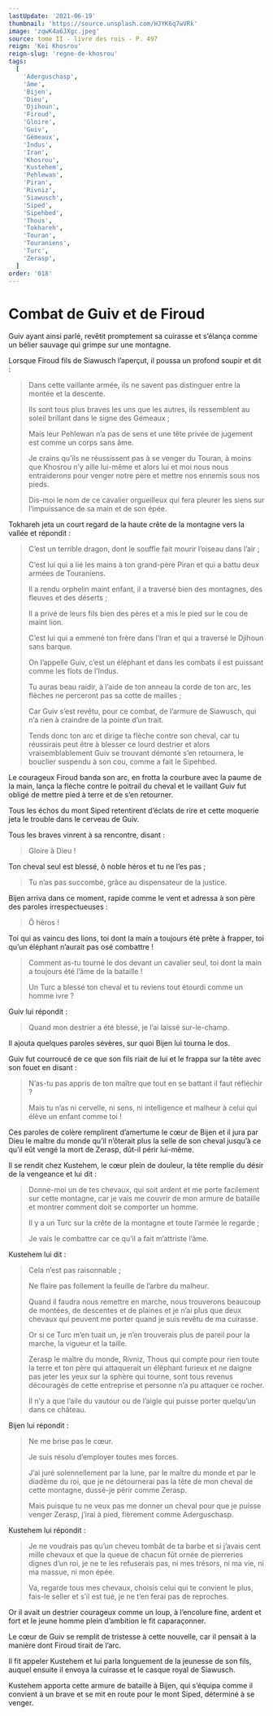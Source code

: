```yaml
---
lastUpdate: '2021-06-19'
thumbnail: 'https://source.unsplash.com/HJYK6q7wVRk'
image: 'zqwK4a6JXgc.jpeg'
source: tome II - livre des rois - P. 497
reign: 'Keï Khosrou'
reign-slug: 'regne-de-khosrou'
tags:
  [
    'Aderguschasp',
    'âme',
    'Bijen',
    'Dieu',
    'Djihoun',
    'Firoud',
    'Gloire',
    'Guiv',
    'Gémeaux',
    'Indus',
    'Iran',
    'Khosrou',
    'Kustehem',
    'Pehlewan',
    'Piran',
    'Rivniz',
    'Siawusch',
    'Siped',
    'Sipehbed',
    'Thous',
    'Tokhareh',
    'Touran',
    'Touraniens',
    'Turc',
    'Zerasp',
  ]
order: '018'
---
```


# Combat de Guiv et de Firoud

Guiv ayant ainsi parlé, revêtit promptement sa cuirasse et s’élança comme un bélier sauvage qui grimpe sur une montagne.

Lorsque Firoud fils de Siawusch l’aperçut, il poussa un profond soupir et dit :

> Dans cette vaillante armée, ils ne savent pas distinguer entre la montée et la descente.
>
> Ils sont tous plus braves les uns que les autres, ils ressemblent au soleil brillant dans le signe des Gémeaux ;
>
> Mais leur Pehlewan n’a pas de sens et une tête privée de jugement est comme un corps sans âme.
>
> Je crains qu’ils ne réussissent pas à se venger du Touran, à moins que Khosrou n’y aille lui-même et alors lui et moi nous nous entraiderons pour venger notre père et mettre nos ennemis sous nos pieds.
>
> Dis-moi le nom de ce cavalier orgueilleux qui fera pleurer les siens sur l’impuissance de sa main et de son épée.

Tokhareh jeta un court regard de la haute crête de la montagne vers la vallée et répondit :

> C’est un terrible dragon, dont le souffle fait mourir l’oiseau dans l’air ;
>
> C’est lui qui a lié les mains à ton grand-père Piran et qui a battu deux armées de Touraniens.
>
> Il a rendu orphelin maint enfant, il a traversé bien des montagnes, des fleuves et des déserts ;
>
> Il a privé de leurs fils bien des pères et a mis le pied sur le cou de maint lion.
>
> C’est lui qui a emmené ton frère dans l’Iran et qui a traversé le Djihoun sans barque.
>
> On l’appelle Guiv, c’est un éléphant et dans les combats il est puissant comme les flots de l’Indus.
>
> Tu auras beau raidir, à l’aide de ton anneau la corde de ton arc, les flèches ne perceront pas sa cotte de mailles ;
>
> Car Guiv s’est revêtu, pour ce combat, de l’armure de Siawusch, qui n’a rien à craindre de la pointe d’un trait.
>
> Tends donc ton arc et dirige ta flèche contre son cheval, car tu réussirais peut être à blesser ce lourd destrier et alors vraisemblablement Guiv se trouvant démonté s’en retournera, le bouclier suspendu à son cou, comme a fait le Sipehbed.

Le courageux Firoud banda son arc, en frotta la courbure avec la paume de la main, lança la flèche contre le poitrail du cheval et le vaillant Guiv fut obligé de mettre pied à terre et de s’en retourner.

Tous les échos du mont Siped retentirent d’éclats de rire et cette moquerie jeta le trouble dans le cerveau de Guiv.

Tous les braves vinrent à sa rencontre, disant :

> Gloire à Dieu !

Ton cheval seul est blessé, ô noble héros et tu ne l’es pas ;

> Tu n’as pas succombé, grâce au dispensateur de la justice.

Bijen arriva dans ce moment, rapide comme le vent et adressa à son père des paroles irrespectueuses :

> Ô héros !

Toi qui as vaincu des lions, toi dont la main a toujours été prête à frapper, toi qu’un éléphant n’aurait pas osé combattre !

> Comment as-tu tourné le dos devant un cavalier seul, toi dont la main a toujours été l’âme de la bataille !
>
> Un Turc a blessé ton cheval et tu reviens tout étourdi comme un homme ivre ?

Guiv lui répondit :

> Quand mon destrier a été blessé, je l’ai laissé sur-le-champ.

Il ajouta quelques paroles sévères, sur quoi Bijen lui tourna le dos.

Guiv fut courroucé de ce que son fils riait de lui et le frappa sur la tête avec son fouet en disant :

> N’as-tu pas appris de ton maître que tout en se battant il faut réfléchir ?
>
> Mais tu n’as ni cervelle, ni sens, ni intelligence et malheur à celui qui élève un enfant comme toi !

Ces paroles de colère remplirent d’amertume le cœur de Bijen et il jura par Dieu le maître du monde qu’il n’ôterait plus la selle de son cheval jusqu’à ce qu’il eût vengé la mort de Zerasp, dût-il périr lui-même.

Il se rendit chez Kustehem, le cœur plein de douleur, la tête remplie du désir de la vengeance et lui dit :

> Donne-moi un de tes chevaux, qui soit ardent et me porte facilement sur cette montagne, car je vais me couvrir de mon armure de bataille et montrer comment doit se comporter un homme.
>
> Il y a un Turc sur la crête de la montagne et toute l’armée le regarde ;
>
> Je vais le combattre car ce qu’il a fait m’attriste l’âme.

Kustehem lui dit :

> Cela n’est pas raisonnable ;
>
> Ne flaire pas follement la feuille de l’arbre du malheur.
>
> Quand il faudra nous remettre en marche, nous trouverons beaucoup de montées, de descentes et de plaines et je n’ai plus que deux chevaux qui peuvent me porter quand je suis revêtu de ma cuirasse.
>
> Or si ce Turc m’en tuait un, je n’en trouverais plus de pareil pour la marche, la vigueur et la taille.
>
> Zerasp le maître du monde, Rivniz, Thous qui compte pour rien toute la terre et ton père qui attaquerait un éléphant furieux et ne daigne pas jeter les yeux sur la sphère qui tourne, sont tous revenus découragés de cette entreprise et personne n’a pu attaquer ce rocher.
>
> Il n’y a que l’aile du vautour ou de l’aigle qui puisse porter quelqu’un dans ce château.

Bijen lui répondit :

> Ne me brise pas le cœur.
>
> Je suis résolu d’employer toutes mes forces.
>
> J’ai juré solennellement par la lune, par le maître du monde et par le diadème du roi, que je ne détournerai pas la tête de mon cheval de cette montagne, dussé-je périr comme Zerasp.
>
> Mais puisque tu ne veux pas me donner un cheval pour que je puisse venger Zerasp, j’irai à pied, fièrement comme Aderguschasp.

Kustehem lui répondit :

> Je ne voudrais pas qu’un cheveu tombât de ta barbe et si j’avais cent mille chevaux et que la queue de chacun fût ornée de pierreries dignes d’un roi, je ne te les refuserais pas, ni mes trésors, ni ma vie, ni ma massue, ni mon épée.
>
> Va, regarde tous mes chevaux, choisis celui qui te convient le plus, fais-le seller et s’il est tué, je ne t’en ferai pas de reproches.

Or il avait un destrier courageux comme un loup, à l’encolure fine, ardent et fort et le jeune homme plein d’ambition le fit caparaçonner.

Le cœur de Guiv se remplit de tristesse à cette nouvelle, car il pensait à la manière dont Firoud tirait de l’arc.

Il fit appeler Kustehem et lui parla longuement de la jeunesse de son fils, auquel ensuite il envoya la cuirasse et le casque royal de Siawusch.

Kustehem apporta cette armure de bataille à Bijen, qui s’équipa comme il convient à un brave et se mit en route pour le mont Siped, déterminé à se venger.
